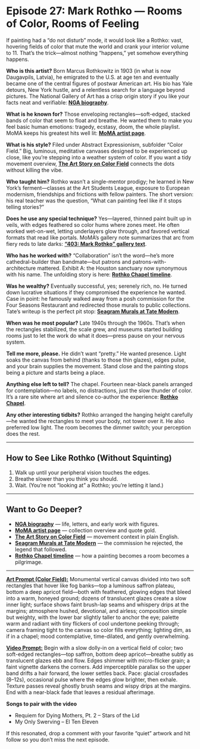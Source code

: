# Episode 27: Mark Rothko — Rooms of Color, Rooms of Feeling

If painting had a “do not disturb” mode, it would look like a Rothko: vast, hovering fields of color that mute the world and crank your interior volume to 11. That’s the trick—almost nothing “happens,” yet somehow everything happens.

**Who is this artist?**
Born Marcus Rothkowitz in 1903 (in what is now Daugavpils, Latvia), he emigrated to the U.S. at age ten and eventually became one of the central figures of postwar American art. His bio has Yale detours, New York hustle, and a relentless search for a language beyond pictures. The National Gallery of Art has a crisp origin story if you like your facts neat and verifiable: **[NGA biography](https://www.nga.gov/artists/1839-mark-rothko)**.

**What is he known for?**
Those enveloping rectangles—soft-edged, stacked bands of color that seem to float and breathe. He wanted them to make you feel basic human emotions: tragedy, ecstasy, doom, the whole playlist. MoMA keeps his greatest hits well lit: **[MoMA artist page](https://www.moma.org/collection/artists/5047)**.

**What is his style?**
Filed under Abstract Expressionism, subfolder “Color Field.” Big, luminous, meditative canvases designed to be experienced up close, like you’re stepping into a weather system of color. If you want a tidy movement overview, **[The Art Story on Color Field](https://www.theartstory.org/movement/color-field-painting/)** connects the dots without killing the vibe.

**Who taught him?**
Rothko wasn’t a single-mentor prodigy; he learned in New York’s ferment—classes at the Art Students League, exposure to European modernism, friendships and frictions with fellow painters. The short version: his real teacher was the question, “What can painting feel like if it stops telling stories?”

**Does he use any special technique?**
Yes—layered, thinned paint built up in veils, with edges feathered so color hums where zones meet. He often worked wet-on-wet, letting underlayers glow through, and favored vertical formats that read like portals. MoMA’s gallery note summarizes that arc from fiery reds to late darks: **[“403: Mark Rothko” gallery text](https://www.moma.org/calendar/galleries/5544)**.

**Who has he worked with?**
“Collaboration” isn’t the word—he’s more cathedral-builder than bandmate—but patrons and patrons-with-architecture mattered. Exhibit A: the Houston sanctuary now synonymous with his name. The unfolding story is here: **[Rothko Chapel timeline](https://rothkochapel.org/learn/timeline/)**.

**Was he wealthy?**
Eventually successful, yes; serenely rich, no. He turned down lucrative situations if they compromised the experience he wanted. Case in point: he famously walked away from a posh commission for the Four Seasons Restaurant and redirected those murals to public collections. Tate’s writeup is the perfect pit stop: **[Seagram Murals at Tate Modern](https://www.tate.org.uk/visit/tate-modern/display/in-the-studio/mark-rothko-seagram-murals)**.

**When was he most popular?**
Late 1940s through the 1960s. That’s when the rectangles stabilized, the scale grew, and museums started building rooms just to let the work do what it does—press pause on your nervous system.

**Tell me more, please.**
He didn’t want “pretty.” He wanted presence. Light soaks the canvas from behind (thanks to those thin glazes), edges pulse, and your brain supplies the movement. Stand close and the painting stops being a picture and starts being a place.

**Anything else left to tell?**
The chapel. Fourteen near-black panels arranged for contemplation—no labels, no distractions, just the slow thunder of color. It’s a rare site where art and silence co-author the experience: **[Rothko Chapel](https://www.rothkochapel.org/)**.

**Any other interesting tidbits?**
Rothko arranged the hanging height carefully—he wanted the rectangles to meet your body, not tower over it. He also preferred low light. The room becomes the dimmer switch; your perception does the rest.

---

## How to See Like Rothko (Without Squinting)

1. Walk up until your peripheral vision touches the edges.
2. Breathe slower than you think you should.
3. Wait. (You’re not “looking at” a Rothko; you’re letting it land.)

---

## Want to Go Deeper?

* **[NGA biography](https://www.nga.gov/artists/1839-mark-rothko)** — life, letters, and early work with figures.
* **[MoMA artist page](https://www.moma.org/collection/artists/5047)** — collection overview and quote gold.
* **[The Art Story on Color Field](https://www.theartstory.org/movement/color-field-painting/)** — movement context in plain English.
* **[Seagram Murals at Tate Modern](https://www.tate.org.uk/visit/tate-modern/display/in-the-studio/mark-rothko-seagram-murals)** — the commission he rejected, the legend that followed.
* **[Rothko Chapel timeline](https://rothkochapel.org/learn/timeline/)** — how a painting becomes a room becomes a pilgrimage.

---

**[Art Prompt (Color Field):](https://lumaiere.com/?gallery=abstract-expressionism2)**
Monumental vertical canvas divided into two soft rectangles that hover like fog banks—top a luminous saffron plateau, bottom a deep apricot field—both with feathered, glowing edges that bleed into a warm, honeyed ground; dozens of translucent glazes create a slow inner light; surface shows faint brush-lap seams and whispery drips at the margins; atmosphere hushed, devotional, and airless; composition simple but weighty, with the lower bar slightly taller to anchor the eye; palette warm and radiant with tiny flickers of cool undertone peeking through; camera framing tight to the canvas so color fills everything; lighting dim, as if in a chapel; mood contemplative, time-dilated, and gently overwhelming.

**[Video Prompt:](https://www.tiktok.com/@davelumai/video/7564601596227620126)**
Begin with a slow dolly-in on a vertical field of color; two soft-edged rectangles—top saffron, bottom deep apricot—breathe subtly as translucent glazes ebb and flow. Edges shimmer with micro-flicker grain; a faint vignette darkens the corners. Add imperceptible parallax so the upper band drifts a hair forward, the lower settles back. Pace: glacial crossfades (8–12s), occasional pulse where the edges glow brighter, then exhale. Texture passes reveal ghostly brush seams and wispy drips at the margins. End with a near-black fade that leaves a residual afterimage.

**Songs to pair with the video**

* Requiem for Dying Mothers, Pt. 2 – Stars of the Lid
* My Only Swerving – El Ten Eleven

If this resonated, drop a comment with your favorite “quiet” artwork and hit follow so you don’t miss the next episode.

